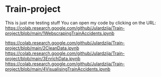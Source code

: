 # Train-project
This is just me testing stuff
You can open my code by clicking on the URL: https://colab.research.google.com/github/Julardzija/Train-project/blob/main/1WebscrapingTrainAccidents.ipynb

https://colab.research.google.com/github/Julardzija/Train-project/blob/main/2CleanData.ipynb
https://colab.research.google.com/github/Julardzija/Train-project/blob/main/3EnrichData.ipynb
https://colab.research.google.com/github/Julardzija/Train-project/blob/main/4VisualisingTrainAccidents.ipynb
